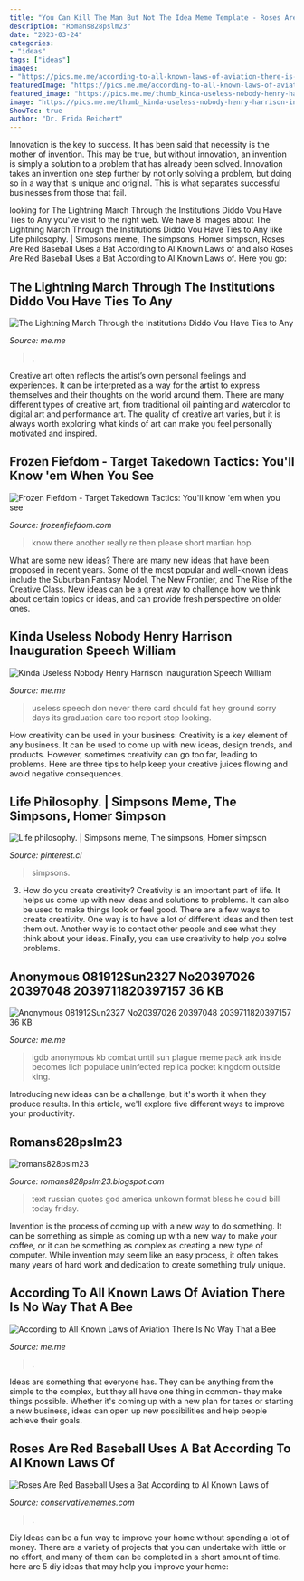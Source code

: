 ```yaml
---
title: "You Can Kill The Man But Not The Idea Meme Template - Roses Are Red Baseball Uses A Bat According To Al Known Laws Of"
description: "Romans828pslm23"
date: "2023-03-24"
categories:
- "ideas"
tags: ["ideas"]
images:
- "https://pics.me.me/according-to-all-known-laws-of-aviation-there-is-no-65586634.png"
featuredImage: "https://pics.me.me/according-to-all-known-laws-of-aviation-there-is-no-65586634.png"
featured_image: "https://pics.me.me/thumb_kinda-useless-nobody-henry-harrison-inauguration-speech-william-according-to-66495986.png"
image: "https://pics.me.me/thumb_kinda-useless-nobody-henry-harrison-inauguration-speech-william-according-to-66495986.png"
ShowToc: true
author: "Dr. Frida Reichert"
---
```



Innovation is the key to success. It has been said that necessity is the mother of invention. This may be true, but without innovation, an invention is simply a solution to a problem that has already been solved. Innovation takes an invention one step further by not only solving a problem, but doing so in a way that is unique and original. This is what separates successful businesses from those that fail.

	

		
looking for The Lightning March Through the Institutions Diddo Vou Have Ties to Any you've visit to the right web. We have 8 Images about The Lightning March Through the Institutions Diddo Vou Have Ties to Any like Life philosophy. | Simpsons meme, The simpsons, Homer simpson, Roses Are Red Baseball Uses a Bat According to Al Known Laws of and also Roses Are Red Baseball Uses a Bat According to Al Known Laws of. Here you go:
		
    
## The Lightning March Through The Institutions Diddo Vou Have Ties To Any

<img loading=lazy src="https://pics.me.me/the-lightning-march-through-the-institutions-did-do-vou-have-ties-61965249.png" onerror="this.onerror=null;this.src='https://tse3.mm.bing.net/th?id=OIP.-LvmbpQJmXz77rfnVvi4-wHaSL&amp;pid=15.1';" alt="The Lightning March Through the Institutions Diddo Vou Have Ties to Any">

_Source: me.me_

>. 

	

Creative art often reflects the artist’s own personal feelings and experiences. It can be interpreted as a way for the artist to express themselves and their thoughts on the world around them. There are many different types of creative art, from traditional oil painting and watercolor to digital art and performance art. The quality of creative art varies, but it is always worth exploring what kinds of art can make you feel personally motivated and inspired.

    
## Frozen Fiefdom - Target Takedown Tactics: You&#039;ll Know &#039;em When You See

<img loading=lazy src="http://mail.yimg.com/us.yimg.com/i/mesg/tsmileys2/47.gif" onerror="this.onerror=null;this.src='https://tse2.mm.bing.net/th?id=OIP.ZM6jFMEj7guziOOmXBRb0AAAAA&amp;pid=15.1';" alt="Frozen Fiefdom - Target Takedown Tactics: You&#039;ll know &#039;em when you see">

_Source: frozenfiefdom.com_

>know there another really re then please short martian hop. 

	

What are some new ideas?
There are many new ideas that have been proposed in recent years. Some of the most popular and well-known ideas include the Suburban Fantasy Model, The New Frontier, and The Rise of the Creative Class. New ideas can be a great way to challenge how we think about certain topics or ideas, and can provide fresh perspective on older ones.

    
## Kinda Useless Nobody Henry Harrison Inauguration Speech William

<img loading=lazy src="https://pics.me.me/thumb_kinda-useless-nobody-henry-harrison-inauguration-speech-william-according-to-66495986.png" onerror="this.onerror=null;this.src='https://tse1.mm.bing.net/th?id=OIP.VU8pxUw4YC94od7Ko8RznQAAAA&amp;pid=15.1';" alt="Kinda Useless Nobody Henry Harrison Inauguration Speech William">

_Source: me.me_

>useless speech don never there card should fat hey ground sorry days its graduation care too report stop looking. 

	

How creativity can be used in your business:
Creativity is a key element of any business. It can be used to come up with new ideas, design trends, and products. However, sometimes creativity can go too far, leading to problems. Here are three tips to help keep your creative juices flowing and avoid negative consequences.

    
## Life Philosophy. | Simpsons Meme, The Simpsons, Homer Simpson

<img loading=lazy src="https://i.pinimg.com/236x/59/3b/68/593b68e5b9e770a9cb3a72083a092899--bizarre-pictures-resume-tips.jpg?nii=t" onerror="this.onerror=null;this.src='https://tse4.mm.bing.net/th?id=OIP.NpOJMv3k277Qt3m8v-OYpQAAAA&amp;pid=15.1';" alt="Life philosophy. | Simpsons meme, The simpsons, Homer simpson">

_Source: pinterest.cl_

>simpsons. 

	

3. How do you create creativity?
Creativity is an important part of life. It helps us come up with new ideas and solutions to problems. It can also be used to make things look or feel good. There are a few ways to create creativity. One way is to have a lot of different ideas and then test them out. Another way is to contact other people and see what they think about your ideas. Finally, you can use creativity to help you solve problems.

    
## Anonymous 081912Sun2327 No20397026 20397048 2039711820397157 36 KB

<img loading=lazy src="https://pics.me.me/anonymous-08-19-12-sun-23-27-no-20397026-20397048-2039711820397157-36-kb-370x300-igdb-google-28218495.png" onerror="this.onerror=null;this.src='https://tse1.mm.bing.net/th?id=OIP.rSSYTwIliuMHt7KzCNQ0lgHacM&amp;pid=15.1';" alt="Anonymous 081912Sun2327 No20397026 20397048 2039711820397157 36 KB">

_Source: me.me_

>igdb anonymous kb combat until sun plague meme pack ark inside becomes lich populace uninfected replica pocket kingdom outside king. 

	

Introducing new ideas can be a challenge, but it's worth it when they produce results. In this article, we'll explore five different ways to improve your productivity.

    
## Romans828pslm23

<img loading=lazy src="http://2.bp.blogspot.com/-vt5lsuZ4pZs/UjT8STojlXI/AAAAAAAABsg/Z6UidTRpRJw/s1600/3ddba639b0978477d19e4a926690cb89_Generic.jpg" onerror="this.onerror=null;this.src='https://tse4.mm.bing.net/th?id=OIP.xFDq9GUXqaBDE7Hul9IqEgAAAA&amp;pid=15.1';" alt="romans828pslm23">

_Source: romans828pslm23.blogspot.com_

>text russian quotes god america unkown format bless he could bill today friday. 

	

Invention is the process of coming up with a new way to do something. It can be something as simple as coming up with a new way to make your coffee, or it can be something as complex as creating a new type of computer. While invention may seem like an easy process, it often takes many years of hard work and dedication to create something truly unique.

    
## According To All Known Laws Of Aviation There Is No Way That A Bee

<img loading=lazy src="https://pics.me.me/according-to-all-known-laws-of-aviation-there-is-no-65586634.png" onerror="this.onerror=null;this.src='https://tse2.mm.bing.net/th?id=OIP.Zw_No1qk6m0nVWqsJnGcWQHaFH&amp;pid=15.1';" alt="According to All Known Laws of Aviation There Is No Way That a Bee">

_Source: me.me_

>. 

	

Ideas are something that everyone has. They can be anything from the simple to the complex, but they all have one thing in common- they make things possible. Whether it's coming up with a new plan for taxes or starting a new business, ideas can open up new possibilities and help people achieve their goals.

    
## Roses Are Red Baseball Uses A Bat According To Al Known Laws Of

<img loading=lazy src="https://pics.conservativememes.com/roses-are-red-baseball-uses-a-bat-according-to-al-63789458.png" onerror="this.onerror=null;this.src='https://tse1.mm.bing.net/th?id=OIP.s8-F4L8TbZ1km9p-eRiMtAHaNj&amp;pid=15.1';" alt="Roses Are Red Baseball Uses a Bat According to Al Known Laws of">

_Source: conservativememes.com_

>. 

	

Diy Ideas can be a fun way to improve your home without spending a lot of money. There are a variety of projects that you can undertake with little or no effort, and many of them can be completed in a short amount of time. here are 5 diy ideas that may help you improve your home: 

